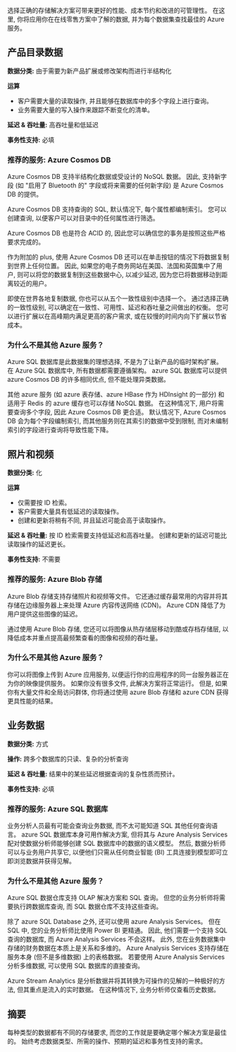 选择正确的存储解决方案可带来更好的性能、成本节约和改进的可管理性。 在这里, 你将应用你在在线零售方案中了解的数据, 并为每个数据集查找最佳的 Azure 服务。 

## <a name="product-catalog-data"></a>产品目录数据

**数据分类:** 由于需要为新产品扩展或修改架构而进行半结构化

**运算**

- 客户需要大量的读取操作, 并且能够在数据库中的多个字段上进行查询。
- 业务需要大量的写入操作来跟踪不断变化的清单。

**延迟 & 吞吐量:** 高吞吐量和低延迟

**事务性支持:** 必填

### <a name="recommended-service-azure-cosmos-db"></a>推荐的服务: Azure Cosmos DB

Azure Cosmos DB 支持半结构化数据或受设计的 NoSQL 数据。 因此, 支持新字段 (如 "启用了 Bluetooth 的" 字段或将来需要的任何新字段) 是 Azure Cosmos DB 的提供。

Azure Cosmos DB 支持查询的 SQL, 默认情况下, 每个属性都编制索引。 您可以创建查询, 以便客户可以对目录中的任何属性进行筛选。

Azure Cosmos DB 也是符合 ACID 的, 因此您可以确信您的事务是按照这些严格要求完成的。

作为附加的 plus, 使用 Azure Cosmos DB 还可以在单击按钮的情况下将数据复制到世界上任何位置。 因此, 如果您的电子商务网站在美国、法国和英国集中了用户, 则可以将您的数据复制到这些数据中心, 以减少延迟, 因为您已将数据移动到距离较近的用户。 

即使在世界各地复制数据, 你也可以从五个一致性级别中选择一个。 通过选择正确的一致性级别, 可以确定在一致性、可用性、延迟和吞吐量之间做出的权衡。 您可以进行扩展以在高峰期内满足更高的客户需求, 或在较慢的时间内向下扩展以节省成本。

### <a name="why-not-other-azure-services"></a>为什么不是其他 Azure 服务？

Azure SQL 数据库是此数据集的理想选择, 不是为了让新产品的临时架构扩展。 在 Azure SQL 数据库中, 所有数据都需要遵循架构。 azure SQL 数据库可以提供 azure Cosmos DB 的许多相同优点, 但不能处理异类数据。 

其他 azure 服务 (如 azure 表存储、azure HBase 作为 HDInsight 的一部分) 和适用于 Redis 的 azure 缓存也可以存储 NoSQL 数据。 在这种情况下, 用户将需要查询多个字段, 因此 Azure Cosmos DB 更合适。 默认情况下, Azure Cosmos DB 会为每个字段编制索引, 而其他服务则在其索引的数据中受到限制, 而对未编制索引的字段进行查询将导致性能下降。

## <a name="photos-and-videos"></a>照片和视频

**数据分类:** 化

**运算**

- 仅需要按 ID 检索。
- 客户需要大量具有低延迟的读取操作。
- 创建和更新将稍有不同, 并且延迟可能会高于读取操作。

**延迟 & 吞吐量:** 按 ID 检索需要支持低延迟和高吞吐量。 创建和更新的延迟可能比读取操作的延迟更长。

**事务性支持:** 不需要

### <a name="recommended-service-azure-blob-storage"></a>推荐的服务: Azure Blob 存储

Azure Blob 存储支持存储照片和视频等文件。 它还通过缓存最常用的内容并将其存储在边缘服务器上来处理 Azure 内容传送网络 (CDN)。 Azure CDN 降低了为用户提供这些图像的延迟。

通过使用 Azure Blob 存储, 您还可以将图像从热存储层移动到酷或存档存储层, 以降低成本并重点提高最频繁查看的图像和视频的吞吐量。

### <a name="why-not-other-azure-services"></a>为什么不是其他 Azure 服务？

你可以将图像上传到 Azure 应用服务, 以便运行你的应用程序的同一台服务器正在为你的映像提供服务。 如果你没有很多文件, 此解决方案将正常运行。 但是, 如果你有大量文件和全局访问群体, 你将通过使用 azure Blob 存储和 azure CDN 获得更具性能的结果。

## <a name="business-data"></a>业务数据

**数据分类:** 方式

**操作:** 跨多个数据库的只读、复杂的分析查询

**延迟 & 吞吐量:** 结果中的某些延迟根据查询的复杂性质而预计。

**事务性支持:** 必填

### <a name="recommended-service-azure-sql-database"></a>推荐的服务: Azure SQL 数据库

业务分析人员最有可能会查询业务数据, 而不太可能知道 SQL 其他任何查询语言。 azure SQL 数据库本身可用作解决方案, 但将其与 Azure Analysis Services 配对使数据分析师能够创建 SQL 数据库中的数据的语义模型。 然后, 数据分析师可以与业务用户共享它, 以便他们只需从任何商业智能 (BI) 工具连接到模型即可立即浏览数据并获得见解。 

### <a name="why-not-other-azure-services"></a>为什么不是其他 Azure 服务？

Azure SQL 数据仓库支持 OLAP 解决方案和 SQL 查询。 但您的业务分析师将需要执行跨数据库查询, 而 SQL 数据仓库不支持这些查询。

除了 azure SQL Database 之外, 还可以使用 azure Analysis Services。 但在 SQL 中, 您的业务分析师比使用 Power BI 更精通。 因此, 他们需要一个支持 SQL 查询的数据库, 而 Azure Analysis Services 不会这样。 此外, 您在业务数据集中存储的财务数据在本质上是关系和多维的。 Azure Analysis Services 支持存储在服务本身 (但不是多维数据) 上的表格数据。 若要使用 Azure Analysis Services 分析多维数据, 可以使用 SQL 数据库的直接查询。

Azure Stream Analytics 是分析数据并将其转换为可操作的见解的一种极好的方法, 但其重点是流入的实时数据。 在这种情况下, 业务分析师仅查看历史数据。

## <a name="summary"></a>摘要

每种类型的数据都有不同的存储要求, 而您的工作就是要确定哪个解决方案是最佳的。 始终考虑数据类型、所需的操作、预期的延迟和事务性支持的需求。